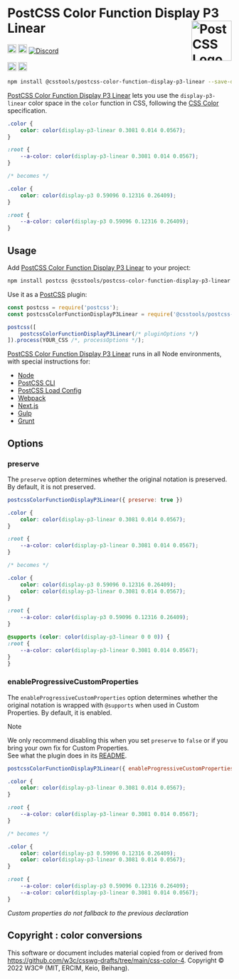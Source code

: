 # PostCSS Color Function Display P3 Linear [<img src="https://postcss.github.io/postcss/logo.svg" alt="PostCSS Logo" width="90" height="90" align="right">][PostCSS]

[<img alt="npm version" src="https://img.shields.io/npm/v/@csstools/postcss-color-function-display-p3-linear.svg" height="20">][npm-url] [<img alt="Build Status" src="https://github.com/csstools/postcss-plugins/actions/workflows/test.yml/badge.svg?branch=main" height="20">][cli-url] [<img alt="Discord" src="https://shields.io/badge/Discord-5865F2?logo=discord&logoColor=white">][discord]<br><br>[<img alt="Baseline Status" src="https://cssdb.org/images/badges-baseline/color-function-display-p3-linear.svg" height="20">][css-url] [<img alt="CSS Standard Status" src="https://cssdb.org/images/badges/color-function-display-p3-linear.svg" height="20">][css-url] 

```bash
npm install @csstools/postcss-color-function-display-p3-linear --save-dev
```

[PostCSS Color Function Display P3 Linear] lets you use the `display-p3-linear` color space in the `color` function in
CSS, following the [CSS Color] specification.

```css
.color {
	color: color(display-p3-linear 0.3081 0.014 0.0567);
}

:root {
	--a-color: color(display-p3-linear 0.3081 0.014 0.0567);
}

/* becomes */

.color {
	color: color(display-p3 0.59096 0.12316 0.26409);
}

:root {
	--a-color: color(display-p3 0.59096 0.12316 0.26409);
}
```

## Usage

Add [PostCSS Color Function Display P3 Linear] to your project:

```bash
npm install postcss @csstools/postcss-color-function-display-p3-linear --save-dev
```

Use it as a [PostCSS] plugin:

```js
const postcss = require('postcss');
const postcssColorFunctionDisplayP3Linear = require('@csstools/postcss-color-function-display-p3-linear');

postcss([
	postcssColorFunctionDisplayP3Linear(/* pluginOptions */)
]).process(YOUR_CSS /*, processOptions */);
```

[PostCSS Color Function Display P3 Linear] runs in all Node environments, with special
instructions for:

- [Node](INSTALL.md#node)
- [PostCSS CLI](INSTALL.md#postcss-cli)
- [PostCSS Load Config](INSTALL.md#postcss-load-config)
- [Webpack](INSTALL.md#webpack)
- [Next.js](INSTALL.md#nextjs)
- [Gulp](INSTALL.md#gulp)
- [Grunt](INSTALL.md#grunt)

## Options

### preserve

The `preserve` option determines whether the original notation
is preserved. By default, it is not preserved.

```js
postcssColorFunctionDisplayP3Linear({ preserve: true })
```

```css
.color {
	color: color(display-p3-linear 0.3081 0.014 0.0567);
}

:root {
	--a-color: color(display-p3-linear 0.3081 0.014 0.0567);
}

/* becomes */

.color {
	color: color(display-p3 0.59096 0.12316 0.26409);
	color: color(display-p3-linear 0.3081 0.014 0.0567);
}

:root {
	--a-color: color(display-p3 0.59096 0.12316 0.26409);
}

@supports (color: color(display-p3-linear 0 0 0)) {
:root {
	--a-color: color(display-p3-linear 0.3081 0.014 0.0567);
}
}
```

### enableProgressiveCustomProperties

The `enableProgressiveCustomProperties` option determines whether the original notation
is wrapped with `@supports` when used in Custom Properties. By default, it is enabled.

> [!NOTE]
> We only recommend disabling this when you set `preserve` to `false` or if you bring your own fix for Custom Properties.  
> See what the plugin does in its [README](https://github.com/csstools/postcss-plugins/tree/main/plugins/postcss-progressive-custom-properties#readme).

```js
postcssColorFunctionDisplayP3Linear({ enableProgressiveCustomProperties: false })
```

```css
.color {
	color: color(display-p3-linear 0.3081 0.014 0.0567);
}

:root {
	--a-color: color(display-p3-linear 0.3081 0.014 0.0567);
}

/* becomes */

.color {
	color: color(display-p3 0.59096 0.12316 0.26409);
	color: color(display-p3-linear 0.3081 0.014 0.0567);
}

:root {
	--a-color: color(display-p3 0.59096 0.12316 0.26409);
	--a-color: color(display-p3-linear 0.3081 0.014 0.0567);
}
```

_Custom properties do not fallback to the previous declaration_

## Copyright : color conversions

This software or document includes material copied from or derived from https://github.com/w3c/csswg-drafts/tree/main/css-color-4. Copyright © 2022 W3C® (MIT, ERCIM, Keio, Beihang).

[cli-url]: https://github.com/csstools/postcss-plugins/actions/workflows/test.yml?query=workflow/test
[css-url]: https://cssdb.org/#color-function-display-p3-linear
[discord]: https://discord.gg/bUadyRwkJS
[npm-url]: https://www.npmjs.com/package/@csstools/postcss-color-function-display-p3-linear

[PostCSS]: https://github.com/postcss/postcss
[PostCSS Color Function Display P3 Linear]: https://github.com/csstools/postcss-plugins/tree/main/plugins/postcss-color-function-display-p3-linear
[CSS Color]: https://drafts.csswg.org/css-color-4/#predefined-display-p3-linear

